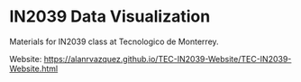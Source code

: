 # IN2039 Data Visualization

Materials for IN2039 class at Tecnologico de Monterrey. 

Website: https://alanrvazquez.github.io/TEC-IN2039-Website/TEC-IN2039-Website.html 

